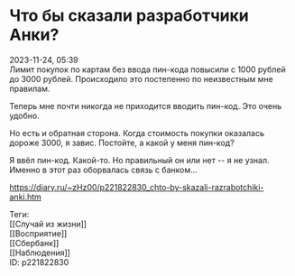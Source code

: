 Что бы сказали разработчики Анки?
==================================

   
 2023-11-24, 05:39   
  Лимит покупок по картам без ввода пин-кода повысили с 1000 рублей до 3000 рублей. Происходило это постепенно по неизвестным мне правилам.   
   
 Теперь мне почти никогда не приходится вводить пин-код. Это очень удобно.   
   
 Но есть и обратная сторона. Когда стоимость покупки оказалась дороже 3000, я завис. Постойте, а какой у меня пин-код?   
   
 Я ввёл пин-код. Какой-то. Но правильный он или нет -- я не узнал. Именно в этот раз оборвалась связь с банком...   
    
 <https://diary.ru/~zHz00/p221822830_chto-by-skazali-razrabotchiki-anki.htm>   
   
 Теги:   
 [[Случай из жизни]]   
 [[Восприятие]]   
 [[Сбербанк]]   
 [[Наблюдения]]   
 ID: p221822830